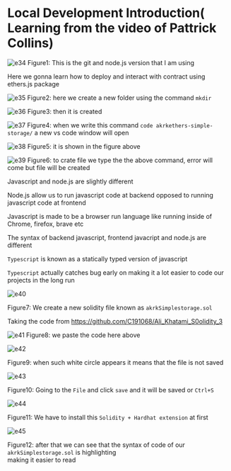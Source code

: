 # Local Development Introduction( Learning from the video of Pattrick Collins)
![e34](https://github.com/C191068/Ali_Khatami_Ethers.Js2/assets/89090776/46e96930-b993-4b1a-8084-c8f3a6a6f0a7)
Figure1: This is the git and node.js version that I am using<br>

Here we gonna learn how to deploy and interact with contract using ethers.js package 


![e35](https://github.com/C191068/Ali_Khatami_Ethers.Js2/assets/89090776/0c4f1d7a-f531-4b0f-9c28-91ced0ea18fb)
Figure2: here we create a new folder using the command ```mkdir``` <br>

![e36](https://github.com/C191068/Ali_Khatami_Ethers.Js2/assets/89090776/0eb3f49c-9a8e-4f56-aac8-ed74fda2abae)
Figure3: then it is created <br>

![e37](https://github.com/C191068/Ali_Khatami_Ethers.Js2/assets/89090776/927299af-7d76-49e7-8d8a-085367fd3547)
Figure4: when we write this command ```code akrkethers-simple-storage/``` a new vs code window will open<br>

![e38](https://github.com/C191068/Ali_Khatami_Ethers.Js2/assets/89090776/cdddee4b-9ce2-4828-844e-fd4255b46926)
Figure5: it is shown in the figure above <br>


![e39](https://github.com/C191068/Ali_Khatami_Ethers.Js2/assets/89090776/2462b838-1f3e-4530-b620-f4fffe6c5450)
 Figure6: to crate file we type the the above command, error will come but file will be created


Javascript and node.js are slightly different <br>

Node.js allow us to run javascript code at backend opposed to running javascript code at frontend <br>

Javascript is made to be a browser run language like running inside of Chrome, firefox, brave etc <br>

The syntax of backend javascript, frontend javacript and node.js are different <br>

```Typescript``` is known as a statically typed version of javascript <br>

```Typescript``` actually catches bug early on making it a lot easier to code our projects in the long run <br>

![e40](https://github.com/C191068/Ali_Khatami_Ethers.Js2/assets/89090776/a480edef-de80-4af8-9c2c-062ed22c03a4)


Figure7: We create a new solidity file known as ```akrkSimplestorage.sol```

Taking the code from   https://github.com/C191068/Ali_Khatami_S0olidity_3 

![e41](https://github.com/C191068/Ali_Khatami_Ethers.Js2/assets/89090776/d661816c-a81d-4317-9b67-08c7691ecef6)
Figure8: we paste the code here above <br>

![e42](https://github.com/C191068/Ali_Khatami_Ethers.Js2/assets/89090776/e98f9834-d0d7-4720-a2be-b14e89730c26)

Figure9: when such white circle appears it means that the file is not saved 

![e43](https://github.com/C191068/Ali_Khatami_Ethers.Js2/assets/89090776/d08740fd-0c4d-4511-8c4a-619fb7ae8d3b)

Figure10: Going to the ```File``` and click ```save``` and it will be saved or ```Ctrl+S```

![e44](https://github.com/C191068/Ali_Khatami_Ethers.Js2/assets/89090776/ae50235a-0dd7-4c90-84a2-efb1fdb9dc70)

Figure11: We have to install this ```Solidity + Hardhat extension``` at first <br>

![e45](https://github.com/C191068/Ali_Khatami_Ethers.Js2/assets/89090776/7f9f17f4-5738-4fcf-94d6-60f9ede22f29)

Figure12: after that we can see that the syntax of code of our ```akrkSimplestorage.sol``` is highlighting <br>
making it easier to read <br>











